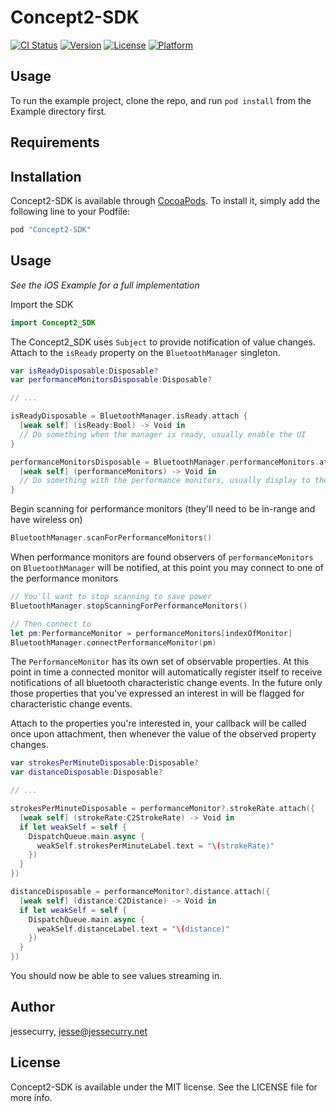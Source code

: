 # Concept2-SDK

[![CI Status](http://img.shields.io/travis/BoutFitness/Concept2-SDK.svg?style=flat)](https://travis-ci.org/BoutFitness/Concept2-SDK)
[![Version](https://img.shields.io/cocoapods/v/Concept2-SDK.svg?style=flat)](http://cocoapods.org/pods/Concept2-SDK)
[![License](https://img.shields.io/cocoapods/l/Concept2-SDK.svg?style=flat)](http://cocoapods.org/pods/Concept2-SDK)
[![Platform](https://img.shields.io/cocoapods/p/Concept2-SDK.svg?style=flat)](http://cocoapods.org/pods/Concept2-SDK)

## Usage

To run the example project, clone the repo, and run `pod install` from the Example directory first.

## Requirements

## Installation

Concept2-SDK is available through [CocoaPods](http://cocoapods.org). To install
it, simply add the following line to your Podfile:

```ruby
pod "Concept2-SDK"
```

## Usage

*See the iOS Example for a full implementation*

Import the SDK

```swift
import Concept2_SDK
```

The Concept2_SDK uses `Subject` to provide notification of value changes. Attach to the `isReady` property on the `BluetoothManager` singleton.

```swift
var isReadyDisposable:Disposable?
var performanceMonitorsDisposable:Disposable?

// ...

isReadyDisposable = BluetoothManager.isReady.attach {
  [weak self] (isReady:Bool) -> Void in
  // Do something when the manager is ready, usually enable the UI
}

performanceMonitorsDisposable = BluetoothManager.performanceMonitors.attach {
  [weak self] (performanceMonitors) -> Void in
  // Do something with the performance monitors, usually display to the user or connect
}
```

Begin scanning for performance monitors (they'll need to be in-range and have wireless on)

```swift
BluetoothManager.scanForPerformanceMonitors()
```

When performance monitors are found observers of `performanceMonitors` on `BluetoothManager` will be notified, at this point you may connect to one of the performance monitors

```swift
// You'll want to stop scanning to save power
BluetoothManager.stopScanningForPerformanceMonitors()

// Then connect to
let pm:PerformanceMonitor = performanceMonitors[indexOfMonitor]
BluetoothManager.connectPerformanceMonitor(pm)
```

The `PerformanceMonitor` has its own set of observable properties. At this point in time a connected monitor will automatically register itself to receive notifications of all bluetooth characteristic change events. In the future only those properties that you've expressed an interest in will be flagged for characteristic change events.

Attach to the properties you're interested in, your callback will be called once upon attachment, then whenever the value of the observed property changes.

```swift
var strokesPerMinuteDisposable:Disposable?
var distanceDisposable:Disposable?

// ...

strokesPerMinuteDisposable = performanceMonitor?.strokeRate.attach({
  [weak self] (strokeRate:C2StrokeRate) -> Void in
  if let weakSelf = self {
    DispatchQueue.main.async {
      weakSelf.strokesPerMinuteLabel.text = "\(strokeRate)"
    })
  }
})

distanceDisposable = performanceMonitor?.distance.attach({
  [weak self] (distance:C2Distance) -> Void in
  if let weakSelf = self {
    DispatchQueue.main.async {
      weakSelf.distanceLabel.text = "\(distance)"
    })
  }
})
```

You should now be able to see values streaming in.

## Author

jessecurry, jesse@jessecurry.net

## License

Concept2-SDK is available under the MIT license. See the LICENSE file for more info.
